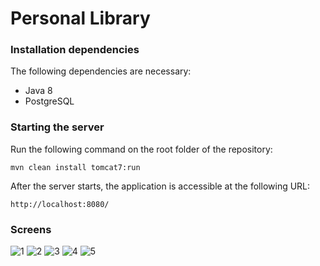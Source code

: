 # Personal Library

### Installation dependencies

The following dependencies are necessary:

 - Java 8
 - PostgreSQL
 
 ### Starting the server

Run the following command on the root folder of the repository:

    mvn clean install tomcat7:run

After the server starts, the application is accessible at the following URL:

    http://localhost:8080/
   
 ### Screens
 
![1](https://user-images.githubusercontent.com/32430829/40001908-e532b266-5797-11e8-95c3-4fd151e15e48.jpg)
![2](https://user-images.githubusercontent.com/32430829/40001909-e5713676-5797-11e8-88ee-22879448c9e1.jpg)
![3](https://user-images.githubusercontent.com/32430829/40001911-e6751740-5797-11e8-891d-69148a4a7de8.jpg)
![4](https://user-images.githubusercontent.com/32430829/40001912-e6a345a2-5797-11e8-9600-d5065e88659e.jpg)
![5](https://user-images.githubusercontent.com/32430829/40001913-e6cdf8f6-5797-11e8-839f-62322df65248.jpg)
